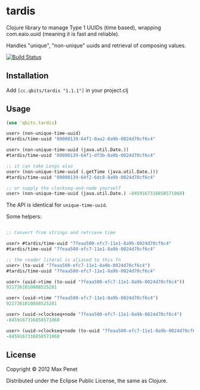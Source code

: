# tardis

Clojure library to manage Type 1 UUIDs (time based), wrapping
com.eaio.uuid (meaning it is fast and reliable).

Handles "unique", "non-unique" uuids and retrieval of composing values.

[![Build Status](https://secure.travis-ci.org/mpenet/tardis.png?branch=master)](http://travis-ci.org/mpenet/tardis)

## Installation

Add `[cc.qbits/tardis "1.1.1"]` in your project.clj

## Usage

```clojure
(use 'qbits.tardis)

user> (non-unique-time-uuid)
#tardis/time-uuid "00000139-64f1-0aa2-8a9b-0024d70cf6c4"

user> (non-unique-time-uuid (java.util.Date.))
#tardis/time-uuid "00000139-64f1-df3b-8a9b-0024d70cf6c4"

;; it can take Longs also
user> (non-unique-time-uuid (.getTime (java.util.Date.)))
#tardis/time-uuid "00000139-64f2-6dc8-8a9b-0024d70cf6c4"

;; or supply the clockseq-and-node yourself
user> (non-unique-time-uuid (java.util.Date.) -8459167316858571068)

```

The API is identical for `unique-time-uuid`.

Some helpers:

```clojure

;; Convert from strings and retrieve time

user> #tardis/time-uuid "7feaa500-efc7-11e1-8a9b-0024d70cf6c4"
#tardis/time-uuid "7feaa500-efc7-11e1-8a9b-0024d70cf6c4"

;; the reader literal is aliased to this fn
user> (to-uuid "7feaa500-efc7-11e1-8a9b-0024d70cf6c4")
#tardis/time-uuid "7feaa500-efc7-11e1-8a9b-0024d70cf6c4"

user> (uuid->time (to-uuid "7feaa500-efc7-11e1-8a9b-0024d70cf6c4"))
9217361010808525281

user> (uuid->time "7feaa500-efc7-11e1-8a9b-0024d70cf6c4")
9217361010808525281

user> (uuid->clockseq+node "7feaa500-efc7-11e1-8a9b-0024d70cf6c4")
-8459167316858571068

user> (uuid->clockseq+node (to-uuid "7feaa500-efc7-11e1-8a9b-0024d70cf6c4"))
-8459167316858571068

```

## License

Copyright © 2012 Max Penet

Distributed under the Eclipse Public License, the same as Clojure.
